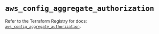 # `aws_config_aggregate_authorization`

Refer to the Terraform Registry for docs: [`aws_config_aggregate_authorization`](https://registry.terraform.io/providers/hashicorp/aws/5.84.0/docs/resources/config_aggregate_authorization).
